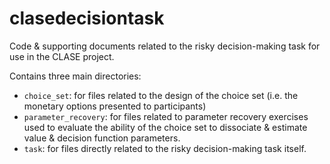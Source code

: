 # clasedecisiontask
Code & supporting documents related to the risky decision-making task for use in the CLASE project.

Contains three main directories:
- `choice_set`: for files related to the design of the choice set (i.e. the monetary options presented to participants)
- `parameter_recovery`: for files related to parameter recovery exercises used to evaluate the ability of the choice set to dissociate & estimate value & decision function parameters.
- `task`: for files directly related to the risky decision-making task itself.
